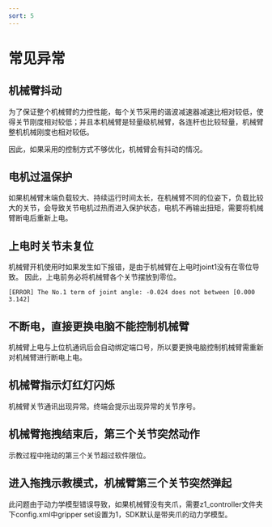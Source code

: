 ```yaml
---
sort: 5
---
```


# 常见异常

## 机械臂抖动

为了保证整个机械臂的力控性能，每个关节采用的谐波减速器减速比相对较低，使得关节刚度相对较低；并且本机械臂是轻量级机械臂，各连杆也比较轻量，机械臂整机机械刚度也相对较低。

因此，如果采用的控制方式不够优化，机械臂会有抖动的情况。

## 电机过温保护

如果机械臂末端负载较大、持续运行时间太长，在机械臂不同的位姿下，负载比较大的关节，会导致关节电机过热而进入保护状态，电机不再输出扭矩，需要将机械臂断电后重新上电。

## 上电时关节未复位

机械臂开机使用时如果发生如下报错，是由于机械臂在上电时joint1没有在零位导致。
因此，上电前务必将机械臂各个关节摆放到零位。

```text
[ERROR] The No.1 term of joint angle: -0.024 does not between [0.000 3.142]
```

## 不断电，直接更换电脑不能控制机械臂

机械臂上电与上位机通讯后会自动绑定端口号，所以要更换电脑控制机械臂需重新对机械臂进行断电上电。

## 机械臂指示灯红灯闪烁

机械臂关节通讯出现异常。终端会提示出现异常的关节序号。

## 机械臂拖拽结束后，第三个关节突然动作

示教过程中拖动的第三个关节超过软件限位。

## 进入拖拽示教模式，机械臂第三个关节突然弹起

此问题由于动力学模型错误导致，如果机械臂没有夹爪，需要z1_controller文件夹下config.xml中gripper set设置为1，SDK默认是带夹爪的动力学模型。
